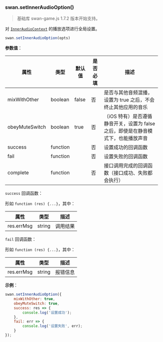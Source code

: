 ### swan.setInnerAudioOption()

> 基础库 swan-game.js 1.7.2 版本开始支持。

对 [`InnerAudioContext`](#InnerAudioContext) 的播放选项进行全局设置。

```javascript
swan.setInnerAudioOption(opts)
```

**参数值**：

|属性|类型|默认值|是否必填|描述|
|---|-------|---|-------|-------|
|mixWithOther|boolean|false|否|是否与其他音频混播，设置为 true 之后，不会终止其他应用的音乐|
|obeyMuteSwitch|boolean|true|否|（iOS 特有）是否遵循静音开关，设置为 false 之后，即使是在静音模式下，也能播放声音|
|success|function||否|设置成功的回调函数|
|fail|function||否|设置失败的回调函数|
|complete|function||否|接口调用完成的回调函数（接口成功、失败都会执行）|

`success` 回调函数：

形如 `function (res) {...}`，其中：

|属性|类型|描述|
|-|-|-|
|res.errMsg|string|调用结果|

`fail` 回调函数：

形如 `function (res) {...}`，其中：

|属性|类型|描述|
|-|-|-|
|res.errMsg|string|报错信息|


**示例**：

```javascript
swan.setInnerAudioOption({
    mixWithOther: true,
    obeyMuteSwitch: true,
    success: res => {
        console.log('设置成功');
    },
    fail: err => {
        console.log('设置失败', err);
    }
});
```
